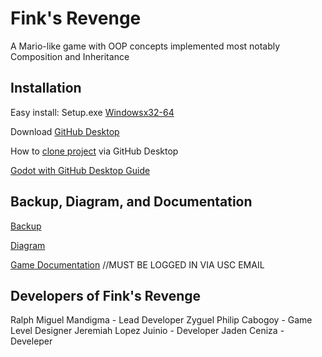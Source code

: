 
# Fink's Revenge

A Mario-like game with OOP concepts implemented most notably Composition and Inheritance


## Installation

Easy install:
Setup.exe [Windowsx32-64](https://drive.google.com/drive/folders/1VR1zvfVZClGBnlYU9RHEuHm15ZT4Bcf9)

Download [GitHub Desktop](https://desktop.github.com/)

How to [clone project](https://www.youtube.com/watch?v=PoZNIbs_wx8) via GitHub Desktop

[Godot with GitHub Desktop Guide](https://www.youtube.com/watch?v=5H4A74FIEtg)

## Backup, Diagram, and Documentation

[Backup](https://drive.google.com/file/d/1kxZUIvX2eKIy35TmNPZftvZz7fDyWbf5/view)

[Diagram](https://app.diagrams.net/#G1wj3JUlueSZ1_13kny2u-Pjz42GbXeATd)

[Game Documentation](https://docs.google.com/document/d/1u2h_prClDsUBPPU2JSvzEejKlrl4D9ITMNG7CS5YV_o/edit) //MUST BE LOGGED IN VIA USC EMAIL


## Developers of Fink's Revenge
Ralph Miguel Mandigma - Lead Developer
Zyguel Philip Cabogoy - Game Level Designer
Jeremiah Lopez Juinio - Developer
Jaden Ceniza - Develeper
